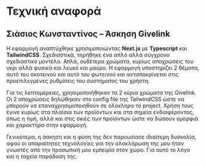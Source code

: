 # Τεχνική αναφορά

## Σιάσιος Κωνσταντίνος – Άσκηση Givelink

Η εφαρμογή αναπτύχθηκε χρησιμοποιώντας **Next.js** με **Typescript** και **TailwindCSS**.
Σχεδιαστικά, τηρήθηκε ένα απλό αλλά σύγχρονο σχεδιαστικό μοντέλο. Απλά, ουδέτερα χρώματα, κυρίως αποχρώσεις του γκρι αλλά φυσικά και λευκό και μαύρο. 
Η εφαρμογή υποστηρίζει 2 θέματα, αυτό του σκοτεινού και αυτό του φωτεινού και ανταποκρίνεται στις προεπιλεγμένες ρυθμίσεις του συστήματος του χρήστη.
  
Για τις λεπτομέρειες, χρησιμοποιήθηκαν τα 2 κύρια χρώματα της Givelink. Οι 2 αποχρώσεις δηλώθηκαν στο config file της TailwindCSS ώστε να μπορούν να επαναχρησιμοποιηθούν σε ολόκληρο το project. 
Χρήση τους έγινε κυρίως στα πλαίσια των προϊόντων και στα σημεία ενδιαφέροντος, όπως η τιμή, αλλά και στις σκιές των προϊόντων ώστε να δώσουν ομορφιά και χαρακτήρα στην εφαρμογή.

Γενικότερα, η άσκηση και η φύση της δεν παρουσίασε ιδιαίτερη δυσκολία, αφού οι απαραίτητες τεχνολογίες για την ολοκλήρωση της μου ήταν γνωστές από την προσωπική μου εμπειρία στον χώρο. Για αυτό το λόγο και η ταχεία παράδοση της.
